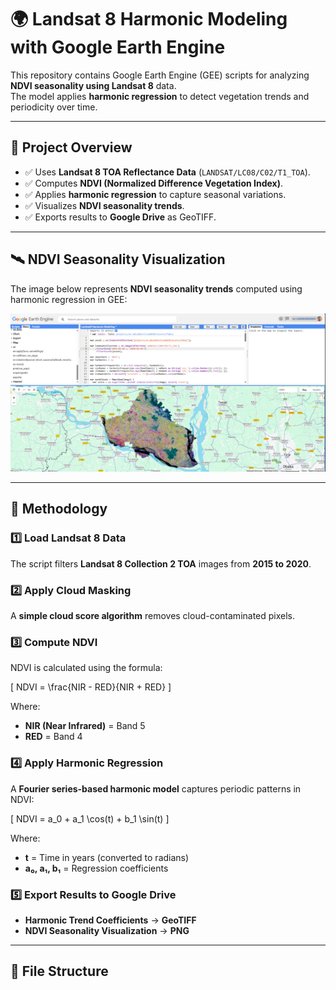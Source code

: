 # 🌍 Landsat 8 Harmonic Modeling with Google Earth Engine

This repository contains Google Earth Engine (GEE) scripts for analyzing **NDVI seasonality using Landsat 8** data.  
The model applies **harmonic regression** to detect vegetation trends and periodicity over time.

---

## 📌 Project Overview
- ✅ Uses **Landsat 8 TOA Reflectance Data** (`LANDSAT/LC08/C02/T1_TOA`).
- ✅ Computes **NDVI (Normalized Difference Vegetation Index)**.
- ✅ Applies **harmonic regression** to capture seasonal variations.
- ✅ Visualizes **NDVI seasonality trends**.
- ✅ Exports results to **Google Drive** as GeoTIFF.

---

## 🛰️ NDVI Seasonality Visualization
The image below represents **NDVI seasonality trends** computed using harmonic regression in GEE:

![NDVI Seasonality](https://github.com/Sabbirislam820/Landsat8-Harmonic-Modeling-/blob/main/Screenshot%202025-03-16%20052002.png?raw=true)

---

## 📖 Methodology

### **1️⃣ Load Landsat 8 Data**
The script filters **Landsat 8 Collection 2 TOA** images from **2015 to 2020**.

### **2️⃣ Apply Cloud Masking**
A **simple cloud score algorithm** removes cloud-contaminated pixels.

### **3️⃣ Compute NDVI**
NDVI is calculated using the formula:

\[
NDVI = \frac{NIR - RED}{NIR + RED}
\]

Where:
- **NIR (Near Infrared)** = Band 5
- **RED** = Band 4

### **4️⃣ Apply Harmonic Regression**
A **Fourier series-based harmonic model** captures periodic patterns in NDVI:

\[
NDVI = a_0 + a_1 \cos(t) + b_1 \sin(t)
\]

Where:
- **t** = Time in years (converted to radians)
- **a₀, a₁, b₁** = Regression coefficients

### **5️⃣ Export Results to Google Drive**
- **Harmonic Trend Coefficients** → **GeoTIFF**
- **NDVI Seasonality Visualization** → **PNG**

---

## 📂 File Structure
